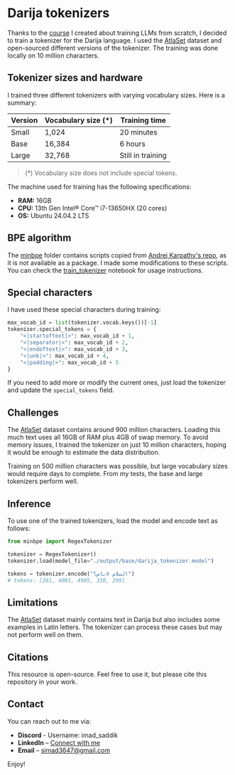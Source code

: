 # Darija tokenizers

Thanks to the [course](https://www.youtube.com/playlist?list=PLMSb3cZXtIfptKdr56uEdiM5pR6HDMoUX) I created about training LLMs from scratch, I decided to train a tokenizer for the Darija language. I used the [AtlaSet](https://huggingface.co/datasets/atlasia/Atlaset) dataset and open-sourced different versions of the tokenizer. The training was done locally on 10 million characters.

## Tokenizer sizes and hardware

I trained three different tokenizers with varying vocabulary sizes. Here is a summary:

| Version | Vocabulary size (*) | Training time |
|---------|----------------|--------------|
| Small   | 1,024          | 20 minutes   |
| Base    | 16,384         | 6 hours      |
| Large   | 32,768         | Still in training |

> (*) Vocabulary size does not include special tokens.

The machine used for training has the following specifications:

- **RAM:** 16GB  
- **CPU:** 13th Gen Intel® Core™ i7-13650HX (20 cores)  
- **OS:** Ubuntu 24.04.2 LTS  

## BPE algorithm

The [minbpe](./minbpe/) folder contains scripts copied from [Andrej Karpathy's repo](https://github.com/karpathy/minbpe), as it is not available as a package. I made some modifications to these scripts. You can check the [train_tokenizer](./train_tokenizer.ipynb) notebook for usage instructions.

## Special characters

I have used these special characters during training:

```python
max_vocab_id = list(tokenizer.vocab.keys())[-1]
tokenizer.special_tokens = {
    "<|startoftext|>": max_vocab_id + 1,
    "<|separator|>": max_vocab_id + 2,
    "<|endoftext|>": max_vocab_id + 3,
    "<|unk|>": max_vocab_id + 4,
    "<|padding|>": max_vocab_id + 5
}
```

If you need to add more or modify the current ones, just load the tokenizer and update the `special_tokens` field.

## Challenges

The [AtlaSet](https://huggingface.co/datasets/atlasia/Atlaset) dataset contains around 900 million characters. Loading this much text uses all 16GB of RAM plus 4GB of swap memory. To avoid memory issues, I trained the tokenizer on just 10 million characters, hoping it would be enough to estimate the data distribution.

Training on 500 million characters was possible, but large vocabulary sizes would require days to complete. From my tests, the base and large tokenizers perform well.

## Inference

To use one of the trained tokenizers, load the model and encode text as follows:  

```python
from minbpe import RegexTokenizer

tokenizer = RegexTokenizer()
tokenizer.load(model_file="./output/base/darija_tokenizer.model")

tokens = tokenizer.encode("السلام لاباس؟")
# tokens: [261, 4001, 4905, 330, 299]
```

## Limitations

The [AtlaSet](https://huggingface.co/datasets/atlasia/Atlaset) dataset mainly contains text in Darija but also includes some examples in Latin letters. The tokenizer can process these cases but may not perform well on them.

## Citations

This resource is open-source. Feel free to use it, but please cite this repository in your work.

## Contact

You can reach out to me via:

- **Discord** - Username: imad_saddik  
- **LinkedIn** – [Connect with me](https://www.linkedin.com/in/imadsaddik/)  
- **Email** – [simad3647@gmail.com](mailto:simad3647@gmail.com)  

Enjoy!

